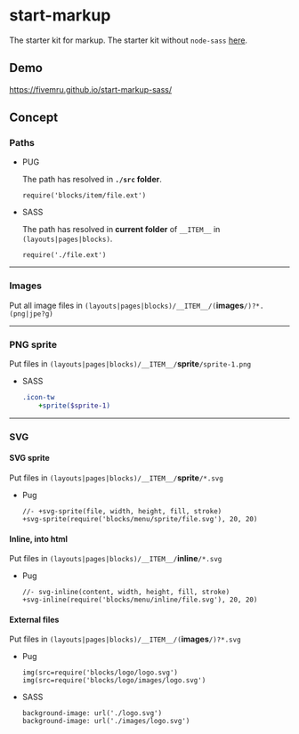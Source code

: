 # start-markup

The starter kit for markup.
The starter kit without `node-sass` [here](https://github.com/fivemru/start-markup).


## Demo

https://fivemru.github.io/start-markup-sass/

## Concept

### Paths

* PUG

    The path has resolved in __`./src`  folder__.

    ```pug
    require('blocks/item/file.ext')
    ```

* SASS

    The path has resolved in __current folder__ of `__ITEM__` in `(layouts|pages|blocks)`.

    ```pug
    require('./file.ext')
    ```
---

### Images

Put all image files in `(layouts|pages|blocks)/__ITEM__/(`__images__`/)?*.(png|jpe?g)`

---

### PNG sprite

Put files in `(layouts|pages|blocks)/__ITEM__/`__sprite__`/sprite-1.png`

* SASS

    ```sass
    .icon-tw
        +sprite($sprite-1)
    ```
---

### SVG

#### SVG sprite

Put files in `(layouts|pages|blocks)/__ITEM__/`__sprite__`/*.svg`
* Pug

    ```pug
    //- +svg-sprite(file, width, height, fill, stroke)
    +svg-sprite(require('blocks/menu/sprite/file.svg'), 20, 20)
    ```

#### Inline, into html

Put files in `(layouts|pages|blocks)/__ITEM__/`__inline__`/*.svg`

* Pug

    ```pug
    //- svg-inline(content, width, height, fill, stroke)
    +svg-inline(require('blocks/menu/inline/file.svg'), 20, 20)
    ```

#### External files

Put files in `(layouts|pages|blocks)/__ITEM__/(`__images__`/)?*.svg`

* Pug

    ```pug
    img(src=require('blocks/logo/logo.svg')
    img(src=require('blocks/logo/images/logo.svg')
    ```
* SASS

    ```pug
    background-image: url('./logo.svg')
    background-image: url('./images/logo.svg')
    ```